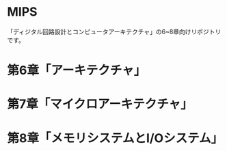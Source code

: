 MIPS
===============

「ディジタル回路設計とコンピュータアーキテクチャ」の6~8章向けリポジトリです。

# 第6章「アーキテクチャ」


# 第7章「マイクロアーキテクチャ」
# 第8章「メモリシステムとI/Oシステム」
